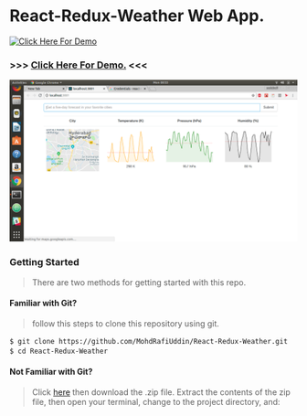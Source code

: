 # React-Redux-Weather Web App.
[![Click Here For Demo](https://encrypted-tbn0.gstatic.com/images?q=tbn:ANd9GcTOmi7FnlfvCKTyqUS8THi6O1uLsXKkm_Dp9VZEy-vGXoG6nyx7KA)](https://mdrafi-weather-app.herokuapp.com/)
### >>> [Click Here For Demo.](https://mdrafi-weather-app.herokuapp.com/) <<<
[![screenshot image](public/images/screenshot.png "screenshot of app")](https://mdrafi-weather-app.herokuapp.com/)
### Getting Started
>There are two methods for getting started with this repo.
#### Familiar with Git?  
> follow this steps to clone this repository using git.
```sh
$ git clone https://github.com/MohdRafiUddin/React-Redux-Weather.git
$ cd React-Redux-Weather
```
#### Not Familiar with Git?
> Click [here](https://github.com/MohdRafiUddin/React-Redux-Weather/archive/master.zip) then download the .zip file. Extract the contents of the zip file, then open your terminal, change to the project directory, and:
